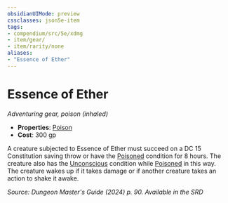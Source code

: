 ```yaml
---
obsidianUIMode: preview
cssclasses: json5e-item
tags:
- compendium/src/5e/xdmg
- item/gear/
- item/rarity/none
aliases: 
- "Essence of Ether"
---
```

# Essence of Ether
*Adventuring gear, poison (inhaled)*  


- **Properties**: [Poison](item-properties.md#Poison)
- **Cost**: 300 gp

A creature subjected to Essence of Ether must succeed on a DC 15 Constitution saving throw or have the [Poisoned](conditions.md#Poisoned) condition for 8 hours. The creature also has the [Unconscious](conditions.md#Unconscious) condition while [Poisoned](conditions.md#Poisoned) in this way. The creature wakes up if it takes damage or if another creature takes an action to shake it awake.

*Source: Dungeon Master's Guide (2024) p. 90. Available in the <span title='Systems Reference Document (5.2)'>SRD</span>*